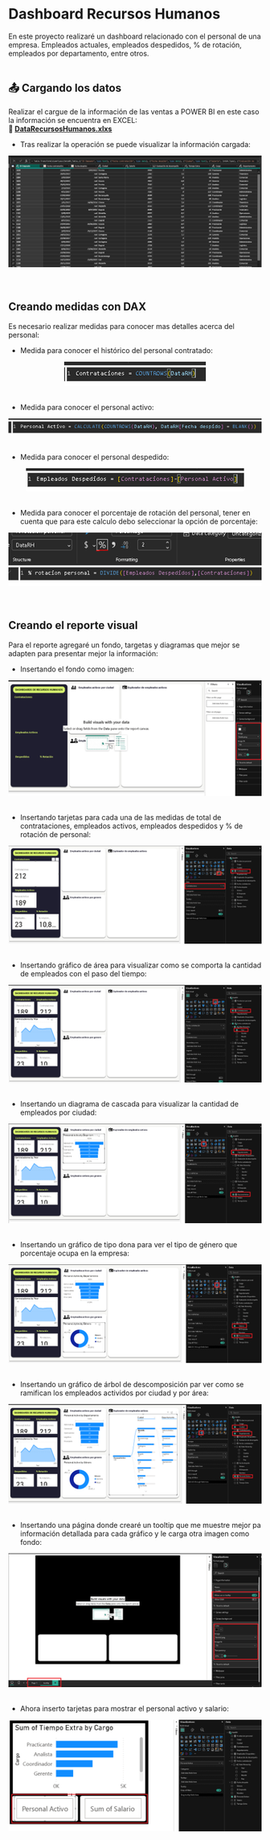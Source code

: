 # Dashboard Recursos Humanos
En este proyecto realizaré un dashboard relacionado con el personal de una empresa. Empleados actuales, empleados despedidos, % de rotación, empleados por departamento, entre otros.
<br><br>

## :outbox_tray: Cargando los datos

Realizar el cargue de la información de las ventas a POWER BI en este caso la información se encuentra en EXCEL:  
**:link: [DataRecursosHumanos.xlxs](https://raw.githubusercontent.com/WilliamLopez663/Dashboard-Recursos-Humanos/main/assets/docs/DataRecursosHumanos.xlsx)**

- Tras realizar la operación se puede visualizar la información cargada:
<div align="center">
  <img  src="https://raw.githubusercontent.com/WilliamLopez663/Dashboard-Recursos-Humanos/main/assets/images/cargar-datos.PNG">
</div>
<br><br>

## Creando medidas con DAX

Es necesario realizar medidas para conocer mas detalles acerca del personal:

- Medida para conocer el histórico del personal contratado:
<div align="center">
  <img  src="https://raw.githubusercontent.com/WilliamLopez663/Dashboard-Recursos-Humanos/main/assets/images/contrataciones.PNG">
</div>
<br>

- Medida para conocer el personal activo:
<div align="center">
  <img  src="https://raw.githubusercontent.com/WilliamLopez663/Dashboard-Recursos-Humanos/main/assets/images/personal-activo.PNG">
</div>
<br>

- Medida para conocer el personal despedido:
<div align="center">
  <img  src="https://raw.githubusercontent.com/WilliamLopez663/Dashboard-Recursos-Humanos/main/assets/images/personal-despedido.PNG">
</div>
<br>

- Medida para conocer el porcentaje de rotación del personal, tener en cuenta que para este calculo debo seleccionar la opción de porcentaje:
<div align="center">
  <img  src="https://raw.githubusercontent.com/WilliamLopez663/Dashboard-Recursos-Humanos/main/assets/images/rotacion-personal.PNG">
</div>
<br><br>

## Creando el reporte visual

Para el reporte agregaré un fondo, targetas y diagramas que mejor se adapten para presentar mejor la información:

- Insertando el fondo como imagen:
<div align="center">
  <img  src="https://raw.githubusercontent.com/WilliamLopez663/Dashboard-Recursos-Humanos/main/assets/images/insertar-fondo.PNG">
</div>
<br>

- Insertando tarjetas para cada una de las medidas de total de contrataciones, empleados activos, empleados despedidos y % de rotación de personal:
<div align="center">
  <img  src="https://raw.githubusercontent.com/WilliamLopez663/Dashboard-Recursos-Humanos/main/assets/images/insertar-tarjetas.PNG">
</div>
<br>

- Insertando gráfico de área para visualizar como se comporta la cantidad de empleados con el paso del tiempo:
<div align="center">
  <img  src="https://raw.githubusercontent.com/WilliamLopez663/Dashboard-Recursos-Humanos/main/assets/images/grafico-area.PNG">
</div>
<br>

- Insertando un diagrama de cascada para visualizar la cantidad de empleados por ciudad:
<div align="center">
  <img  src="https://raw.githubusercontent.com/WilliamLopez663/Dashboard-Recursos-Humanos/main/assets/images/diagrama-cascada.PNG">
</div>
<br>

- Insertando un gráfico de tipo dona para ver el tipo de género que porcentaje ocupa en la empresa:
<div align="center">
  <img  src="https://raw.githubusercontent.com/WilliamLopez663/Dashboard-Recursos-Humanos/main/assets/images/grafico-dona-personal-activo-genero.PNG">
</div>
<br>

- Insertando un gráfico de árbol de descomposición par ver como se ramifican los empleados actividos por ciudad y por área:
<div align="center">
  <img  src="https://raw.githubusercontent.com/WilliamLopez663/Dashboard-Recursos-Humanos/main/assets/images/arbol-descomposicion.PNG">
</div>
<br>

- Insertando una página donde crearé un tooltip que me muestre mejor pa información detallada para cada gráfico y le carga otra imagen como fondo:
<div align="center">
  <img  src="https://raw.githubusercontent.com/WilliamLopez663/Dashboard-Recursos-Humanos/main/assets/images/tooltip-fondo.PNG">
</div>
<br>

- Ahora inserto tarjetas para mostrar el personal activo y salario:
<div align="center">
  <img  src="https://raw.githubusercontent.com/WilliamLopez663/Dashboard-Recursos-Humanos/main/assets/images/tarjeta-personal-activo-salario.PNG">
</div>
<br>
